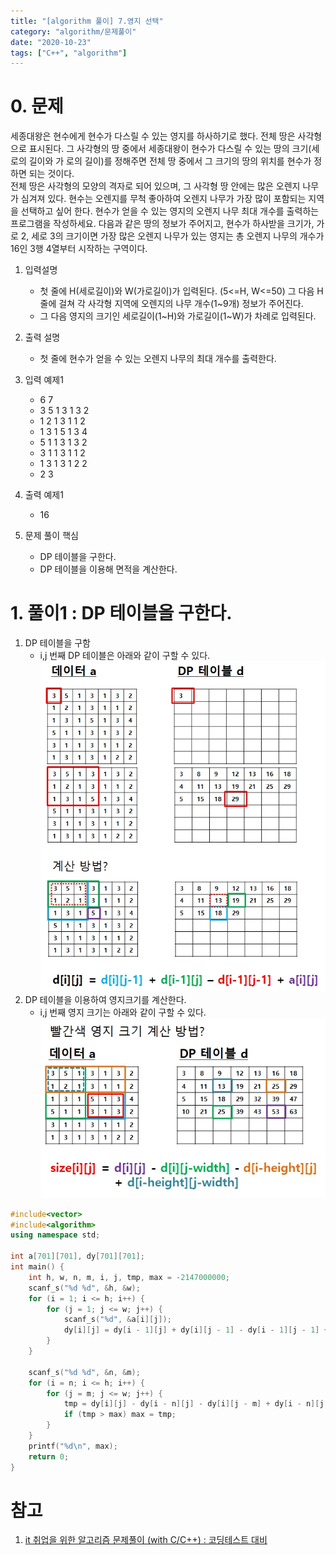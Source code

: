 ```yaml
---
title: "[algorithm 풀이] 7.영지 선택"
category: "algorithm/문제풀이"
date: "2020-10-23"
tags: ["C++", "algorithm"]
---
```


# 0. 문제

세종대왕은 현수에게 현수가 다스릴 수 있는 영지를 하사하기로 했다. 전체 땅은 사각형으로 표시된다. 그 사각형의 땅 중에서 세종대왕이 현수가 다스릴 수 있는 땅의 크기(세로의 길이와 가
로의 길이)를 정해주면 전체 땅 중에서 그 크기의 땅의 위치를 현수가 정하면 되는 것이다.  
전체 땅은 사각형의 모양의 격자로 되어 있으며, 그 사각형 땅 안에는 많은 오렌지 나무가 심겨져 있다. 현수는 오렌지를 무척 좋아하여 오렌지 나무가 가장 많이 포함되는 지역을 선택하고 싶어 한다. 현수가 얻을 수 있는 영지의 오렌지 나무 최대 개수를 출력하는 프로그램을 작성하세요. 다음과 같은 땅의 정보가 주어지고, 현수가 하사받을 크기가, 가로 2, 세로 3의 크기이면 가장 많은 오렌지 나무가 있는 영지는 총 오렌지 나무의 개수가 16인 3행 4열부터 시작하는 구역이다.

1. 입력설명

   - 첫 줄에 H(세로길이)와 W(가로길이)가 입력된다. (5<=H, W<=50) 그 다음 H줄에 걸쳐 각 사각형 지역에 오렌지의 나무 개수(1~9개) 정보가 주어진다.
   - 그 다음 영지의 크기인 세로길이(1~H)와 가로길이(1~W)가 차례로 입력된다.

2) 출력 설명

   - 첫 줄에 현수가 얻을 수 있는 오렌지 나무의 최대 개수를 출력한다.

3) 입력 예제1

   - 6 7
   - 3 5 1 3 1 3 2
   - 1 2 1 3 1 1 2
   - 1 3 1 5 1 3 4
   - 5 1 1 3 1 3 2
   - 3 1 1 3 1 1 2
   - 1 3 1 3 1 2 2
   - 2 3

4. 출력 예제1

   - 16

5. 문제 풀이 핵심
   - DP 테이블을 구한다.
   - DP 테이블을 이용해 면적을 계산한다.

# 1. 풀이1 : DP 테이블을 구한다.

1. DP 테이블을 구함
   - i,j 번째 DP 테이블은 아래와 같이 구할 수 있다.
     ![DP 테이블 구하기](./img/algorithm_51.jpg)
2. DP 테이블을 이용하여 영지크기를 계산한다.
   - i,j 번째 영지 크기는 아래와 같이 구할 수 있다.
     ![영지 크기 구하기](./img/algorithm_51_2.jpg)

```cpp
#include<vector>
#include<algorithm>
using namespace std;

int a[701][701], dy[701][701];
int main() {
	int h, w, n, m, i, j, tmp, max = -2147000000;
	scanf_s("%d %d", &h, &w);
	for (i = 1; i <= h; i++) {
		for (j = 1; j <= w; j++) {
			scanf_s("%d", &a[i][j]);
			dy[i][j] = dy[i - 1][j] + dy[i][j - 1] - dy[i - 1][j - 1] + a[i][j];
		}
	}

	scanf_s("%d %d", &n, &m);
	for (i = n; i <= h; i++) {
		for (j = m; j <= w; j++) {
			tmp = dy[i][j] - dy[i - n][j] - dy[i][j - m] + dy[i - n][j - m];
			if (tmp > max) max = tmp;
		}
	}
	printf("%d\n", max);
	return 0;
}
```

# 참고

1. [it 취업을 위한 알고리즘 문제풀이 (with C/C++) : 코딩테스트 대비](https://www.inflearn.com/course/%EC%95%8C%EA%B3%A0%EB%A6%AC%EC%A6%98/)
